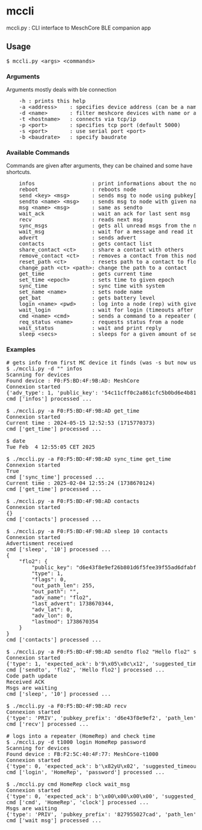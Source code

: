 # mccli

mccli.py : CLI interface to MeschCore BLE companion app

## Usage

<pre>
$ mccli.py &lt;args&gt; &lt;commands&gt;
</pre>

### Arguments

Arguments mostly deals with ble connection

<pre>
    -h : prints this help                                                                      
    -a &lt;address&gt;    : specifies device address (can be a name)
    -d &lt;name&gt;       : filter meshcore devices with name or address
    -t &lt;hostname&gt;   : connects via tcp/ip
    -p &lt;port&gt;       : specifies tcp port (default 5000)
    -s &lt;port&gt;       : use serial port &lt;port&gt;
    -b &lt;baudrate&gt;   : specify baudrate
</pre>

### Available Commands 

Commands are given after arguments, they can be chained and some have shortcuts.

 <pre>
    infos                  : print informations about the node      i 
    reboot                 : reboots node                             
    send &lt;key&gt; &lt;msg&gt;       : sends msg to node using pubkey[0:6]
    sendto &lt;name&gt; &lt;msg&gt;    : sends msg to node with given name        
    msg &lt;name&gt; &lt;msg&gt;       : same as sendto                         m 
    wait_ack               : wait an ack for last sent msg          wa
    recv                   : reads next msg                         r 
    sync_msgs              : gets all unread msgs from the node     sm
    wait_msg               : wait for a message and read it         wm
    advert                 : sends advert                           a 
    contacts               : gets contact list                      lc
    share_contact &lt;ct&gt;     : share a contact with others            sc
    remove_contact &lt;ct&gt;    : removes a contact from this node         
    reset_path &lt;ct&gt;        : resets path to a contact to flood      rp
    change_path &lt;ct&gt; &lt;path&gt;: change the path to a contact           cp
    get_time               : gets current time                        
    set_time &lt;epoch&gt;       : sets time to given epoch                 
    sync_time              : sync time with system                    
    set_name &lt;name&gt;        : sets node name                           
    get_bat                : gets battery level                     b 
    login &lt;name&gt; &lt;pwd&gt;     : log into a node (rep) with given pwd   l 
    wait_login             : wait for login (timeouts after 5sec)   wl
    cmd &lt;name&gt; &lt;cmd&gt;       : sends a command to a repeater (no ack) c 
    req_status &lt;name&gt;      : requests status from a node            rs
    wait_status            : wait and print reply                   ws
    sleep &lt;secs&gt;           : sleeps for a given amount of secs      s
</pre>

### Examples

<pre>
# gets info from first MC device it finds (was -s but now used for serial port)
$ ./mccli.py -d "" infos
Scanning for devices
Found device : F0:F5:BD:4F:9B:AD: MeshCore
Connexion started
{'adv_type': 1, 'public_key': '54c11cff0c2a861cfc5b0bd6e4b81cd5e6ca85e058bf53932d86c87dc7a20011', 'device_loc': '000000000000000000000000', 'radio_freq': 867500, 'radio_bw': 250000, 'radio_sf': 10, 'radio_cr': 5, 'name': 'toto'}
cmd ['infos'] processed ...

$ ./mccli.py -a F0:F5:BD:4F:9B:AD get_time
Connexion started
Current time : 2024-05-15 12:52:53 (1715770373)
cmd ['get_time'] processed ...

$ date
Tue Feb  4 12:55:05 CET 2025

$ ./mccli.py -a F0:F5:BD:4F:9B:AD sync_time get_time
Connexion started
True
cmd ['sync_time'] processed ...
Current time : 2025-02-04 12:55:24 (1738670124)
cmd ['get_time'] processed ...

$ ./mccli.py -a F0:F5:BD:4F:9B:AD contacts
Connexion started
{}
cmd ['contacts'] processed ...

$ ./mccli.py -a F0:F5:BD:4F:9B:AD sleep 10 contacts
Connexion started
Advertisment received
cmd ['sleep', '10'] processed ...
{
    "flo2": {
        "public_key": "d6e43f8e9ef26b801d6f5fee39f55ad6dfabfc939c84987256532d8b94aa25dd",
        "type": 1,
        "flags": 0,
        "out_path_len": 255,
        "out_path": "",
        "adv_name": "flo2",
        "last_advert": 1738670344,
        "adv_lat": 0,
        "adv_lon": 0,
        "lastmod": 1738670354
    }
}
cmd ['contacts'] processed ...

$ ./mccli.py -a F0:F5:BD:4F:9B:AD sendto flo2 "Hello flo2" sleep 10
Connexion started
{'type': 1, 'expected_ack': b'9\x05\x0c\x12', 'suggested_timeout': 3260}
cmd ['sendto', 'flo2', 'Hello flo2'] processed ...
Code path update
Received ACK
Msgs are waiting
cmd ['sleep', '10'] processed ...

$ ./mccli.py -a F0:F5:BD:4F:9B:AD recv
Connexion started
{'type': 'PRIV', 'pubkey_prefix': 'd6e43f8e9ef2', 'path_len': 255, 'txt_type': 0, 'sender_timestamp': 1738670421, 'text': 'hi'}
cmd ['recv'] processed ...

# logs into a repeater (HomeRep) and check time
$ ./mccli.py -d t1000 login HomeRep password
Scanning for devices
Found device : FB:F2:5C:40:4F:77: MeshCore-t1000
Connexion started
{'type': 0, 'expected_ack': b'\x82yU\x02', 'suggested_timeout': 4446}
cmd ['login', 'HomeRep', 'password'] processed ...

$ ./mccli.py cmd HomeRep clock wait_msg
Connexion started
{'type': 0, 'expected_ack': b'\x00\x00\x00\x00', 'suggested_timeout': 2724}
cmd ['cmd', 'HomeRep', 'clock'] processed ...
Msgs are waiting
{'type': 'PRIV', 'pubkey_prefix': '827955027cad', 'path_len': 255, 'txt_type': 1, 'sender_timestamp': 1741030036, 'text': '19:27 - 3/3/2025 UTC'}
cmd ['wait_msg'] processed ...
</pre>

